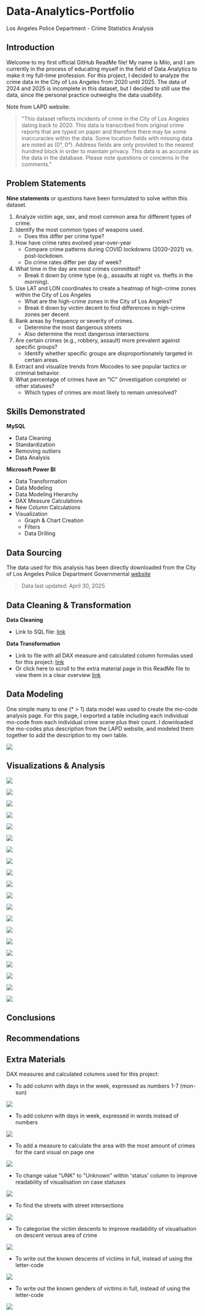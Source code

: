 # Data-Analytics-Portfolio
Los Angeles Police Department - Crime Statistics Analysis

## Introduction
Welcome to my first official GitHub ReadMe file! My name is Milo, and I am currently in the process of educating myself in the field of Data Analytics to make it my full-time profession. For this project, I decided to analyze the crime data in the City of Los Angeles from 2020 until 2025. The data of 2024 and 2025 is incomplete in this dataset, but I decided to still use the data, since the personal practice outweighs the data usability. 

Note from LAPD website:
> "This dataset reflects incidents of crime in the City of Los Angeles dating back to 2020. This data is transcribed from original crime reports that are typed on paper and therefore there may be some inaccuracies within the data. Some location fields with missing data are noted as (0°, 0°). Address fields are only provided to the nearest hundred block in order to maintain privacy. This data is as accurate as the data in the database. Please note questions or concerns in the comments."

## Problem Statements
**Nine statements** or questions have been formulated to solve within this dataset. 
1. Analyze victim age, sex, and most common area for different types of crime.
2. Identify the most common types of weapons used.
    - Does this differ per crime type?
3. How have crime rates evolved year-over-year
    - Compare crime patterns during COVID lockdowns (2020–2021) vs. post-lockdown.
    - Do crime rates differ per day of week?
4. What time in the day are most crimes committed?
    - Break it down by crime type (e.g., assaults at night vs. thefts in the morning).
5. Use LAT and LON coordinates to create a heatmap of high-crime zones within the City of Los Angeles
    - What are the high-crime zones in the City of Los Angeles?
    - Break it down by victim decent to find differences in high-crime zones per decent
6. Rank areas by frequency or severity of crimes.
    - Determine the most dangerous streets
    - Also determine the most dangerous intersections
7. Are certain crimes (e.g., robbery, assault) more prevalent against specific groups?
    - Identify whether specific groups are disproportionately targeted in certain areas.
8. Extract and visualize trends from Mocodes to see popular tactics or criminal behavior.
9. What percentage of crimes have an "IC" (investigation complete) or other statuses?
    - Which types of crimes are most likely to remain unresolved?

## Skills Demonstrated
**MySQL** 
- Data Cleaning
- Standardization
- Removing outliers
- Data Analysis

**Microsoft Power BI** 
- Data Transformation
- Data Modeling 
- Data Modeling Hierarchy 
- DAX Measure Calculations
- New Column Calculations
- Visualization
    - Graph & Chart Creation
    - Filters
    - Data Drilling

## Data Sourcing
The data used for this analysis has been directly downloaded from the City of Los Angeles Police Department Governmental [website](https://data.lacity.org/Public-Safety/Crime-Data-from-2020-to-Present/2nrs-mtv8/about_data)

> Data last updated: April 30, 2025


## Data Cleaning & Transformation
**Data Cleaning**
- Link to SQL file: [link](MySQL-Projects/Data%20Cleaning/LAPD_data_cleaning.sql)

**Data Transformation**
- Link to file with all DAX measure and calculated column formulas used for this project: [link](PowerBI-Projects/dax_and_columns)
- Or click here to scroll to the extra material page in this ReadMe file to view them in a clear overview [link](#anchor-extra-materials)

## Data Modeling 
One simple many to one (* > 1) data model was used to create the mo-code analysis page. For this page, I exported a table including each individual mo-code from each individual crime scene plus their count. I downloaded the mo-codes plus description from the LAPD website, and modeled them together to add the description to my own table. 

![](PowerBI-Projects/dax_and_columns/0data_model.png)

## Visualizations & Analysis

![](PowerBI-Projects/Page%201.png)

![](PowerBI-Projects/Page%202.png)

![](PowerBI-Projects/Page%202.1.png)

![](PowerBI-Projects/Page%202.2.png)

![](PowerBI-Projects/Page%203.png)

![](PowerBI-Projects/Page%204.png)

![](PowerBI-Projects/Page%204.1.png)

![](PowerBI-Projects/Page%204.2.png)

![](PowerBI-Projects/Page%204.3.png)

![](PowerBI-Projects/Page%204.4.png)

![](PowerBI-Projects/Page%205.png)

![](PowerBI-Projects/Page%206.png)

![](PowerBI-Projects/Page%206.1.png)

![](PowerBI-Projects/Page%207.png)

![](PowerBI-Projects/Page%207.1.png)

![](PowerBI-Projects/Page%207.2.png)

![](PowerBI-Projects/Page%208.png)

![](PowerBI-Projects/Page%208.1.png)

![](PowerBI-Projects/Page%209.png)

![](PowerBI-Projects/Page%2010.png)

## Conclusions


## Recommendations


## Extra Materials <a name="anchor-extra-materials"></a>
DAX measures and calculated columns used for this project:

- To add column with days in the week, expressed as numbers 1-7 (mon-sun)

![](PowerBI-Projects/dax_and_columns/0day_of_week.png)

- To add column with days in week, expressed in words instead of numbers

![](PowerBI-Projects/dax_and_columns/0day_week_written.png)

- To add a measure to calculate the area with the most amount of crimes for the card visual on page one

![](PowerBI-Projects/dax_and_columns/0frequent_area.png)

- To change value "UNK" to "Unknown" within 'status' column to improve readability of visualisation on case statuses

![](PowerBI-Projects/dax_and_columns/0status_description_written.png)

- To find the streets with street intersections

![](PowerBI-Projects/dax_and_columns/0street_name_with_cross.png)

- To categorise the victim descents to improve readability of visualisation on descent versus area of crime

![](PowerBI-Projects/dax_and_columns/0vict_descent_categorized.png)

- To write out the known descents of victims in full, instead of using the letter-code

![](PowerBI-Projects/dax_and_columns/0vict_descent_desc.png)

- To write out the known genders of victims in full, instead of using the letter-code

![](PowerBI-Projects/dax_and_columns/0vict_sex_desc.png)



